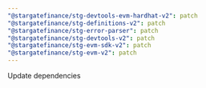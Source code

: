 ```yaml
---
"@stargatefinance/stg-devtools-evm-hardhat-v2": patch
"@stargatefinance/stg-definitions-v2": patch
"@stargatefinance/stg-error-parser": patch
"@stargatefinance/stg-devtools-v2": patch
"@stargatefinance/stg-evm-sdk-v2": patch
"@stargatefinance/stg-evm-v2": patch
---
```


Update dependencies
